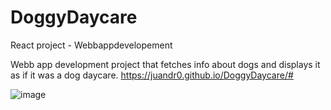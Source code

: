 # DoggyDaycare
React project - Webbappdevelopement 

Webb app development project that fetches info about dogs and displays it as if it was a dog daycare.
https://juandr0.github.io/DoggyDaycare/#

![image](https://user-images.githubusercontent.com/47304533/230172731-8339cc1d-ad89-4c1a-8495-a375d1b302ad.png)
